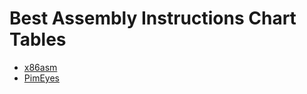 # Best Assembly Instructions Chart Tables
* [x86asm](https://ref.x86asm.net/coder32.html)
* [PimEyes](http://sparksandflames.com/files/x86InstructionChart.html)